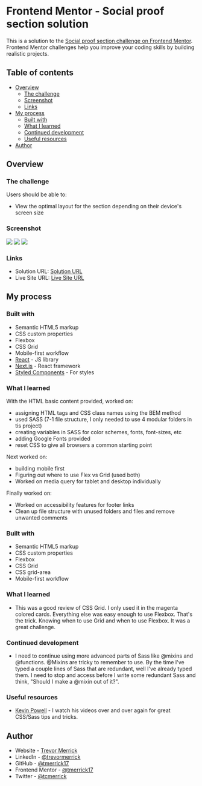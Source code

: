 # Frontend Mentor - Social proof section solution

This is a solution to the [Social proof section challenge on Frontend Mentor](https://www.frontendmentor.io/challenges/social-proof-section-6e0qTv_bA). Frontend Mentor challenges help you improve your coding skills by building realistic projects. 

## Table of contents

- [Overview](#overview)
  - [The challenge](#the-challenge)
  - [Screenshot](#screenshot)
  - [Links](#links)
- [My process](#my-process)
  - [Built with](#built-with)
  - [What I learned](#what-i-learned)
  - [Continued development](#continued-development)
  - [Useful resources](#useful-resources)
- [Author](#author)

## Overview

### The challenge

Users should be able to:

- View the optimal layout for the section depending on their device's screen size

### Screenshot

![](./design/screenshot-mobile-top.jpg)
![](./design/screenshot-mobile-bottom.jpg)
![](./design/screenshot-desktop.jpg)

### Links

- Solution URL: [Solution URL](https://your-solution-url.com)
- Live Site URL: [Live Site URL](https://your-live-site-url.com)

## My process

### Built with

- Semantic HTML5 markup
- CSS custom properties
- Flexbox
- CSS Grid
- Mobile-first workflow
- [React](https://reactjs.org/) - JS library
- [Next.js](https://nextjs.org/) - React framework
- [Styled Components](https://styled-components.com/) - For styles

### What I learned

With the HTML basic content provided, worked on:
  - assigning HTML tags and CSS class names using the BEM method
  - used SASS (7-1 file structure, I only needed to use 4 modular folders in tis project)
  - creating variables in SASS for color schemes, fonts, font-sizes, etc
  - adding Google Fonts provided
  - reset CSS to give all browsers a common starting point

Next worked on:
  - building mobile first
  - Figuring out where to use Flex vs Grid (used both)
  - Worked on media query for tablet and desktop individually

Finally worked on:
  - Worked on accessibility features for footer links
  - Clean up file structure with unused folders and files and remove unwanted comments

### Built with

- Semantic HTML5 markup
- CSS custom properties
- Flexbox
- CSS Grid
- CSS grid-area
- Mobile-first workflow

### What I learned

- This was a good review of CSS Grid.  I only used it in the magenta colored cards.  Everything else was easy enough to use Flexbox.  That's the trick.  Knowing when to use Grid and when to use Flexbox.  It was a great challenge.

### Continued development

- I need to continue using more advanced parts of Sass like @mixins and @functions.  @Mixins are tricky to remember to use.  By the time I've typed a couple lines of Sass that are redundant, well I've already typed them.  I need to stop and access before I write some redundant Sass and think, "Should I make a @mixin out of it?".

### Useful resources

- [Kevin Powell](https://www.youtube.com/channel/UCJZv4d5rbIKd4QHMPkcABCw) - I watch his videos over and over again for great CSS/Sass tips and tricks.

## Author

- Website - [Trevor Merrick](https://trevormerrick.com)
- LinkedIn - [@trevormerrick](https://www.linkedin.com/in/trevormerrick/)
- GitHub - [@tmerrick17](https://github.com/tmerrick17/)
- Frontend Mentor - [@tmerrick17](https://www.frontendmentor.io/profile/tmerrick17)
- Twitter - [@tcmerrick](https://www.twitter.com/tcmerrick)



